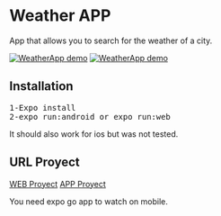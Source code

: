 # Weather APP

App that allows you to search for the weather of a city.

[![WeatherApp demo](https://i.ibb.co/1Rs2n0V/image2.png)](https://weatherapp-nasdx073z-guillermoambroggio.vercel.app/home)
[![WeatherApp demo](https://i.ibb.co/Zf3PVXD/image1.png)](https://weatherapp-nasdx073z-guillermoambroggio.vercel.app/home)

## Installation

<pre>
1-Expo install
2-expo run:android or expo run:web
</pre>

It should also work for ios but was not tested.

## URL Proyect

[WEB Proyect](https://weatherapp-nasdx073z-guillermoambroggio.vercel.app/home)
[APP Proyect](https://expo.dev/@guillermoambroggio/weatherapp?serviceType=classic&distribution=expo-go)

You need expo go app to watch on mobile.
